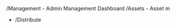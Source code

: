 /Management                 - Admin Management Dashboard
/Assets                     - Asset m
- /Distribute           